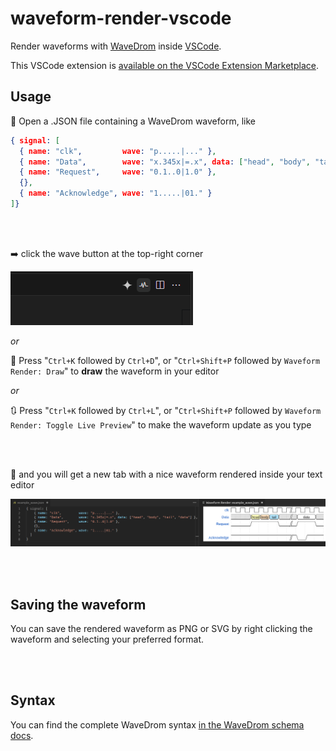 # waveform-render-vscode

Render waveforms with [WaveDrom](https://github.com/wavedrom/wavedrom) inside [VSCode](https://code.visualstudio.com/).

This VSCode extension is [available on the VSCode Extension Marketplace](https://marketplace.visualstudio.com/items?itemName=bmpenuelas.waveform-render).

## Usage

:page_with_curl: Open a .JSON file containing a WaveDrom waveform, like
```json
{ signal: [
  { name: "clk",         wave: "p.....|..." },
  { name: "Data",        wave: "x.345x|=.x", data: ["head", "body", "tail", "data"] },
  { name: "Request",     wave: "0.1..0|1.0" },
  {},
  { name: "Acknowledge", wave: "1.....|01." }
]}
```

<br>
<br>

:arrow_right: click the wave button at the top-right corner

![waveform render vscode button](/media/demo_1.png)

*or*

:musical_keyboard: Press "`Ctrl+K` followed by `Ctrl+D`", or "`Ctrl+Shift+P` followed by `Waveform Render: Draw`" to **draw** the waveform in your editor

*or*

:arrows_clockwise: Press "`Ctrl+K` followed by `Ctrl+L`", or "`Ctrl+Shift+P` followed by `Waveform Render: Toggle Live Preview`" to make the waveform update as you type

<br>
<br>

:rainbow: and you will get a new tab with a nice waveform rendered inside your text editor

![waveform render vscode example](/media/demo_0.png)

<br>
<br>

## Saving the waveform

You can save the rendered waveform as PNG or SVG by right clicking the waveform and selecting your preferred format.

<br>
<br>

## Syntax

You can find the complete WaveDrom syntax [in the WaveDrom schema docs](https://github.com/wavedrom/schema/blob/master/WaveJSON.md).
